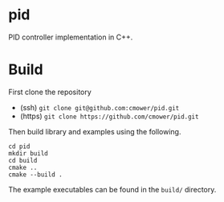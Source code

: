 # pid

PID controller implementation in C++.

# Build

First clone the repository
- (ssh) `git clone git@github.com:cmower/pid.git`
- (https) `git clone https://github.com/cmower/pid.git`

Then build library and examples using the following.
```
cd pid
mkdir build
cd build
cmake ..
cmake --build .
```

The example executables can be found in the `build/` directory.
